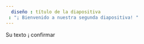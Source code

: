 ```yaml
---
  diseño : título de la diapositiva
 : "¡ Bienvenido a nuestra segunda diapositiva! "
---
```

Su texto ¡ 
confirmar
